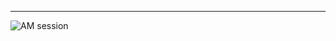 




------------------------------------------------------------------------------------------------------------------------
![AM session](https://user-images.githubusercontent.com/85113641/138567162-cbde8c78-1232-494a-93d4-daed85df3d09.jpeg)
